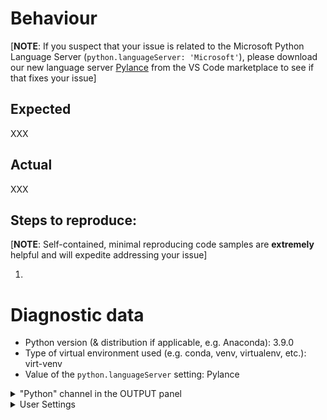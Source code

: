 <!-- Please search existing issues to avoid creating duplicates;
     https://github.com/microsoft/vscode-python/issues?q=is%3Aopen+is%3Aissue+label%3Atype-bug
-->

# Behaviour

[**NOTE**: If you suspect that your issue is related to the Microsoft Python Language Server (`python.languageServer: 'Microsoft'`), please download our new language server [Pylance](https://marketplace.visualstudio.com/items?itemName=ms-python.vscode-pylance) from the VS Code marketplace to see if that fixes your issue]


## Expected

XXX

## Actual

XXX

## Steps to reproduce:

[**NOTE**: Self-contained, minimal reproducing code samples are **extremely** helpful and will expedite addressing your issue]

1.

<!--
Note: If you think a GIF of what is happening would be helpful, consider tools like https://www.cockos.com/licecap/, https://github.com/phw/peek or https://www.screentogif.com/ .
You can attach such things **after** you create your issue on GitHub.
-->

# Diagnostic data

-   Python version (& distribution if applicable, e.g. Anaconda): 3.9.0
-   Type of virtual environment used (e.g. conda, venv, virtualenv, etc.): virt-venv
-   Value of the `python.languageServer` setting: Pylance

<details>

<summary>"Python" channel in the OUTPUT panel</summary>

<p>

<!-- Run the "Python: Show Output" command to see the requested output. --->
```
Python Output
```

</p>
</details>


<details>

<summary>User Settings</summary>

<p>

```

experiments
	enabled: true
	optInto: []
	optOutFrom: []


insidersChannel: "off"

```

</p>
</details>
